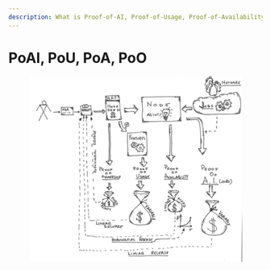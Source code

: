 ```yaml
---
description: What is Proof-of-AI, Proof-of-Usage, Proof-of-Availability, Proof-of-Ownership
---
```


# PoAI, PoU, PoA, PoO

<figure><img src="../.gitbook/assets/0" alt=""><figcaption></figcaption></figure>





